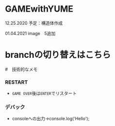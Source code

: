 # GAMEwithYUME

12.25.2020 予定：構造体作成

01.04.2021 image　5追加

# branchの切り替えはこちら

#　技術的なメモ

### RESTART
* `GAME OVER`後は`ENTER`でリスタート

### デバック
* consoleへの出力→console.log('Hello');

